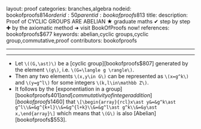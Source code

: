 layout: proof
categories: branches,algebra
nodeid: bookofproofs$814
orderid: 50
parentid: bookofproofs$813
title: 
description: Proof of CYCLIC GROUPS ARE ABELIAN ★ graduate maths ✔ step by step ✚ by the axiomatic method ➜ visit BookOfProofs now!
references: bookofproofs$677
keywords: abelian,cyclic groups,cyclic group,commutative,proof
contributors: bookofproofs


---


---

* Let `\((G,\ast)\)` be a [cyclic group][bookofproofs$807] generated by the element `\(g\)`, i.e. `\(G=\langle g \rangle\)`. 
* Then any two elements `\(x,y\in G\)` can be represented as `\(x=g^k\)` and `\(y=g^l\)` for some integers `\(k,l\in\mathbb Z\)`. 
* It follows by the [exponentiation in a group][bookofproofs$401] and [commutativity of integer addition][bookofproofs$1460] that `\[\begin{array}{rcl}x\ast y&=&g^k\ast g^l\\&=&g^{k+l}\\&=&g^{l+k}\\&=&g^l\ast g^k\\&=&y\ast x,\end{array}\]`
which means that `\(G\)` is also [Abelian][bookofproofs$553].